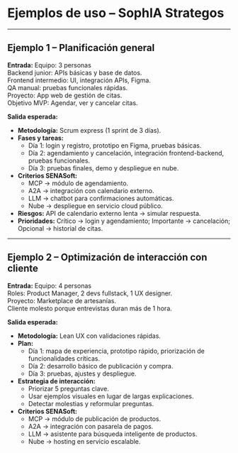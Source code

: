 # Ejemplos de uso – SophIA Strategos

---

## Ejemplo 1 – Planificación general

**Entrada:**
Equipo: 3 personas  
Backend junior: APIs básicas y base de datos.  
Frontend intermedio: UI, integración APIs, Figma.  
QA manual: pruebas funcionales rápidas.  
Proyecto: App web de gestión de citas.  
Objetivo MVP: Agendar, ver y cancelar citas.

**Salida esperada:**
- **Metodología:** Scrum express (1 sprint de 3 días).  
- **Fases y tareas:**  
  - Día 1: login y registro, prototipo en Figma, pruebas básicas.  
  - Día 2: agendamiento y cancelación, integración frontend-backend, pruebas funcionales.  
  - Día 3: pruebas finales, demo y despliegue en nube.  
- **Criterios SENASoft:**  
  - MCP → módulo de agendamiento.  
  - A2A → integración con calendario externo.  
  - LLM → chatbot para confirmaciones automáticas.  
  - Nube → despliegue en servicio cloud público.  
- **Riesgos:** API de calendario externo lenta → simular respuesta.  
- **Prioridades:** Crítico → login y agendamiento; Importante → cancelación; Opcional → historial de citas.

---

## Ejemplo 2 – Optimización de interacción con cliente

**Entrada:**
Equipo: 4 personas  
Roles: Product Manager, 2 devs fullstack, 1 UX designer.  
Proyecto: Marketplace de artesanías.  
Cliente molesto porque entrevistas duran más de 1 hora.

**Salida esperada:**
- **Metodología:** Lean UX con validaciones rápidas.  
- **Plan:**  
  - Día 1: mapa de experiencia, prototipo rápido, priorización de funcionalidades críticas.  
  - Día 2: desarrollo básico de publicación y compra.  
  - Día 3: pruebas, ajustes y despliegue.  
- **Estrategia de interacción:**  
  - Priorizar 5 preguntas clave.  
  - Usar ejemplos visuales en lugar de largas explicaciones.  
  - Detectar molestias y reformular preguntas.  
- **Criterios SENASoft:**  
  - MCP → módulo de publicación de productos.  
  - A2A → integración con pasarela de pagos.  
  - LLM → asistente para búsqueda inteligente de productos.  
  - Nube → hosting en servicio escalable.  

